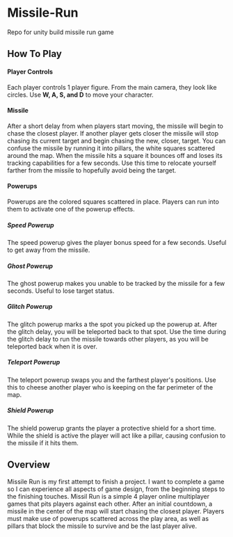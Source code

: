 # Missile-Run
Repo for unity build missile run game
## How To Play
#### Player Controls
Each player controls 1 player figure. From the main camera, they look like circles. Use **W, A, S, and D** to move your character.
#### Missile
After a short delay from when players start moving, the missile will begin to chase the closest player. If another player gets closer the missile will stop chasing its current target and begin chasing the new, closer, target. You can confuse the missile by running it into pillars, the white squares scattered around the map. When the missile hits a square it bounces off and loses its tracking capabilities for a few seconds. Use this time to relocate yourself farther from the missile to hopefully avoid being the target.
#### Powerups
Powerups are the colored squares scattered in place. Players can run into them to activate one of the powerup effects.
##### Speed Powerup
The speed powerup gives the player bonus speed for a few seconds. Useful to get away from the missile.
##### Ghost Powerup
The ghost powerup makes you unable to be tracked by the missile for a few seconds. Useful to lose target status.
##### Glitch Powerup
The glitch powerup marks a the spot you picked up the powerup at. After the glitch delay, you will be teleported back to that spot. Use the time during the glitch delay to run the missile towards other players, as you will be teleported back when it is over.
##### Teleport Powerup
The teleport powerup swaps you and the farthest player's positions. Use this to cheese another player who is keeping on the far perimeter of the map.
##### Shield Powerup
The shield powerup grants the player a protective shield for a short time. While the shield is active the player will act like a pillar, causing confusion to the missile if it hits them.
## Overview
Missile Run is my first attempt to finish a project. I want to complete a game so I can experience all aspects of game design, from the beginning steps to the finishing touches. Missil Run is a simple 4 player online multiplayer games that pits players against each other. After an initial countdown, a missile in the center of the map will start chasing the closest player. Players must make use of powerups scattered across the play area, as well as pillars that block the missile to survive and be the last player alive.
